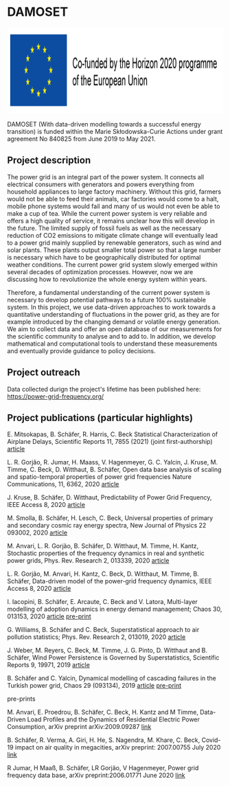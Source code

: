 # DAMOSET

<img src="co-funded-h2020-horiz_en.png" title="Screenshot of the website" height="200"/>

DAMOSET (With data-driven modelling towards a successful energy transition) is funded within the Marie Skłodowska-Curie Actions under grant agreement No 840825 from June 2019 to May 2021.

## Project description

The power grid is an integral part of the power system. It connects all electrical consumers with generators and powers everything from household appliances to large factory machinery. Without this grid, farmers would not be able to feed their animals, car factories would come to a halt, mobile phone systems would fail and many of us would not even be able to make a cup of tea. While the current power system is very reliable and offers a high quality of service, it remains unclear how this will develop in the future. The limited supply of fossil fuels as well as the necessary reduction of CO2 emissions to mitigate climate change will eventually lead to a power grid mainly supplied by renewable generators, such as wind and solar plants. These plants output smaller total power so that a large number is necessary which have to be geographically distributed for optimal weather conditions. The current power grid system slowly emerged within several decades of optimization processes. However, now we are discussing how to revolutionize the whole energy system within years.

Therefore, a fundamental understanding of the current power system is necessary to develop potential pathways to a future 100% sustainable system. In this project, we use data-driven approaches to work towards a quantitative understanding of fluctuations in the power grid, as they are for example introduced by the changing demand or volatile energy generation. We aim to collect data and offer an open database of our measurements for the scientific community to analyse and to add to. In addition, we develop mathematical and computational tools to understand these measurements and eventually provide guidance to policy decisions.

## Project outreach

Data collected durign the project's lifetime has been published here: https://power-grid-frequency.org/

## Project publications (particular highlights)

E. Mitsokapas, B. Schäfer, R. Harris, C. Beck Statistical Characterization of Airplane Delays, Scientific Reports 11, 7855 (2021) (joint first-authorship) [article](https://www.nature.com/articles/s41598-021-87279-8)

L. R. Gorjão, R. Jumar, H. Maass, V. Hagenmeyer, G. C. Yalcin, J. Kruse, M. Timme, C. Beck, D. Witthaut, B. Schäfer, Open data base analysis of scaling and spatio-temporal properties of power grid frequencies Nature Communications, 11, 6362, 2020 [article](https://www.nature.com/articles/s41467-020-19732-7)

J. Kruse, B. Schäfer, D. Witthaut, Predictability of Power Grid Frequency, IEEE Access 8, 2020 [article](https://ieeexplore.ieee.org/document/9166474)

M. Smolla, B. Schäfer, H. Lesch, C. Beck, Universal properties of primary and secondary cosmic ray energy spectra, New Journal of Physics 22 093002, 2020 [article](https://iopscience.iop.org/article/10.1088/1367-2630/abaa03)

M. Anvari, L. R. Gorjão, B. Schäfer, D. Witthaut, M. Timme, H. Kantz, Stochastic properties of the frequency dynamics in real and synthetic power grids, Phys. Rev. Research 2, 013339, 2020  [article](https://journals.aps.org/prresearch/abstract/10.1103/PhysRevResearch.2.013339)

L. R. Gorjão, M. Anvari, H. Kantz, C. Beck, D. Witthaut, M. Timme, B. Schäfer, Data-driven model of the power-grid frequency dynamics, IEEE Access 8, 2020 [article](https://ieeexplore.ieee.org/document/8963682)

I. Iacopini, B. Schäfer, E. Arcaute, C. Beck and V. Latora, Multi-layer modelling of adoption dynamics in energy demand management; Chaos 30, 013153, 2020 [article](https://aip.scitation.org/doi/10.1063/1.5122313) [pre-print](https://arxiv.org/abs/1907.13096)

G. Williams, B. Schäfer and C. Beck, Superstatistical approach to air pollution statistics; Phys. Rev. Research 2, 013019, 2020 [article](https://journals.aps.org/prresearch/abstract/10.1103/PhysRevResearch.2.013019)

J. Weber, M. Reyers, C. Beck, M. Timme, J. G. Pinto, D. Witthaut and B. Schäfer, Wind Power Persistence is Governed by Superstatistics, Scientific Reports 9, 19971, 2019 [article](https://www.nature.com/articles/s41598-019-56286-1)

B. Schäfer and C. Yalcin, Dynamical modelling of cascading failures in the Turkish power grid, Chaos 29 (093134), 2019  [article](https://aip.scitation.org/doi/10.1063/1.5110974) [pre-print](https://arxiv.org/abs/1907.05194)


pre-prints


M. Anvari, E. Proedrou, B. Schäfer, C. Beck, H. Kantz and M Timme, Data-Driven Load Profiles and the Dynamics of Residential Electric Power Consumption, arXiv preprint arXiv:2009.09287 [link](https://arxiv.org/abs/2009.09287)

B. Schäfer, R. Verma, A. Giri, H. He, S. Nagendra, M. Khare, C. Beck, Covid-19 impact on air quality in megacities, arXiv preprint: 2007.00755 July 2020 [link](https://arxiv.org/abs/2007.00755)

R Jumar, H Maaß, B. Schäfer, LR Gorjão, V Hagenmeyer, Power grid frequency data base, arXiv preprint:2006.01771 June 2020 [link](https://arxiv.org/abs/2006.01771)


